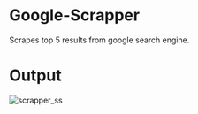 # Google-Scrapper
Scrapes top 5 results from google search engine.

# Output
![scrapper_ss](https://github.com/anupamabhay/Google-Scrapper/assets/24754580/0681dd96-4cfa-4db3-87ab-9ecde6220549)
